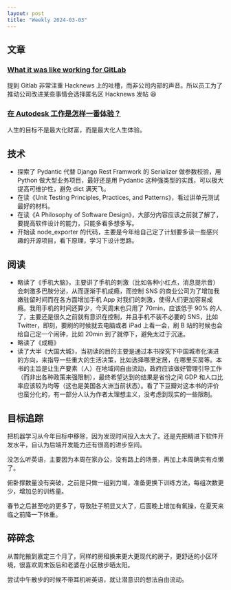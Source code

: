 ```yaml
---
layout: post
title: "Weekly 2024-03-03"
---
```


## 文章

### [What it was like working for GitLab](https://yorickpeterse.com/articles/what-it-was-like-working-for-gitlab/)

提到 Gitlab 非常注重 Hacknews 上的吐槽，而非公司内部的声音。所以员工为了推动公司改进某些事情会选择匿名区 Hacknews 发帖 😆

### [在 Autodesk 工作是怎样一番体验？](https://changchen.me/blog/20240217/why-did-i-join-autodesk/)

人生的目标不是最大化财富，而是最大化人生体验。

## 技术

- 探索了 Pydantic 代替 Django Rest Framwork 的 Serializer 做参数校验，用 Python 做大型业务项目，最好还是用 Pydantic 这种强类型的实践，可以极大提高可维护性，避免 dict 满天飞。
- 在读《Unit Testing Principles, Practices, and Patterns》，看过讲单元测试最好的材料。
- 在读《A Philosophy of Software Design》，大部分内容应该之前就了解了，要提高软件设计的能力，只能多看多想多写。
- 开始读 node_exporter 的代码，主要是今年给自己定了计划要多读一些感兴趣的开源项目，看下原理，学习下设计思路。

## 阅读

- 略读了《手机大脑》，主要讲了手机的刺激（比如各种小红点，消息提示音）会刺激多巴胺分泌，从而逐渐手机成瘾，而控制 SNS 的商业公司为了增加我嫩驻留时间而在各方面增加手机 App 对我们的刺激，使得人们更加容易成瘾。我用手机的时间还算少，今天周末也只用了 70min，应该低于 90% 的人了，主要还是很久之前就有意识在控制，并且手机不装不必要的 SNS，比如 Twitter，即刻，要刷的时候就去电脑或者 iPad 上看一会，刷 B 站的时候也会给自己定一个闹钟，比如 20min 到了就停下，避免太过于沉迷。
- 略读了《成瘾》
- 读了大半《大国大城》，当初读的目的主要是通过本书探究下中国城市化演进的方向，来指导一些重大的生活决策，比如选择哪里定居，在哪里买房等。本书的主旨是让生产要素（人）在地域间自由流动，政府应该做好管理引导工作（而非出各种政策来强限制），最终希望达到的结果是省份之间 GDP 和人口比率应该较为均等（这也是美国各大洲当前状态）。看了下豆瓣对这本书的评价也蛮分化的，有一部分人认为作者太理想主义，没考虑到现实的一些限制。

## 目标追踪

把机器学习从今年目标中移除，因为发现时间投入太大了。还是先把精进下软件开发水平，自认为后端开发能力还有很高的进步空间。

没怎么听英语，主要因为本周在家办公，没有路上的场景，再加上本周确实有点懒了。

俯卧撑数量没有突破，之前是只做一组到力竭，准备更换下训练方法，每组次数更少，增加总的训练量。

春节之后甚至吃的更多了，导致肚子明显又大了，后面晚上增加有氧操，在夏天来临之前降一下体重。

## 碎碎念

从普陀搬到嘉定三个月了，同样的房租换来更大更现代的房子，更舒适的小区环境，很喜欢周末饭后和老婆在小区散步晒太阳。

尝试中午散步的时候不带耳机听英语，就让潜意识的想法自由流动。